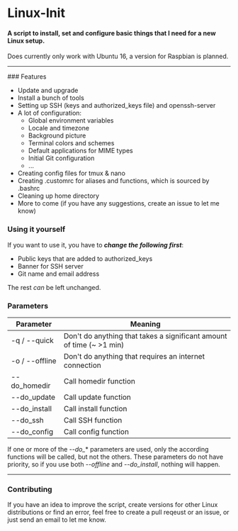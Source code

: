 # Linux-Init
#### A script to install, set and configure basic things that I need for a new Linux setup.
Does currently only work with Ubuntu 16, a version for Raspbian is planned.
<hr>
### Features

- Update and upgrade
- Install a bunch of tools
- Setting up SSH (keys and authorized_keys file) and openssh-server
- A lot of configuration:
  - Global environment variables
  - Locale and timezone
  - Background picture
  - Terminal colors and schemes
  - Default applications for MIME types
  - Initial Git configuration
  - ...
- Creating config files for tmux & nano
- Creating .customrc for aliases and functions, which is sourced by .bashrc
- Cleaning up home directory
- More to come (if you have any suggestions, create an issue to let me know)

### Using it yourself

If you want to use it, you have to **_change the following first_**:
- Public keys that are added to authorized_keys
- Banner for SSH server
- Git name and email address</br>

The rest *can* be left unchanged.

### Parameters
| Parameter      | Meaning                                                              |
|----------------|----------------------------------------------------------------------|
| -q / --quick   | Don't do anything that takes a significant amount of time (~ >1 min) |
| -o / --offline | Don't do anything that requires an internet connection               |
| --do_homedir   | Call homedir function                                                |
| --do_update    | Call update function                                                 |
| --do_install   | Call install function                                                |
| --do_ssh       | Call SSH function                                                    |
| --do_config    | Call config function                                                 |

If one or more of the *--do_** parameters are used, only the according functions will be called, but not the others. These parameters do not have priority, so if you use both *--offline* and *--do_install*, nothing will happen.

<hr>

### Contributing
If you have an idea to improve the script, create versions for other Linux distributions or find an error, feel free to create a pull reqeust or an issue, or just send an email to let me know.
